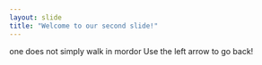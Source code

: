 ```yaml
---
layout: slide
title: "Welcome to our second slide!"
---
```

one does not simply walk in mordor
Use the left arrow to go back!
